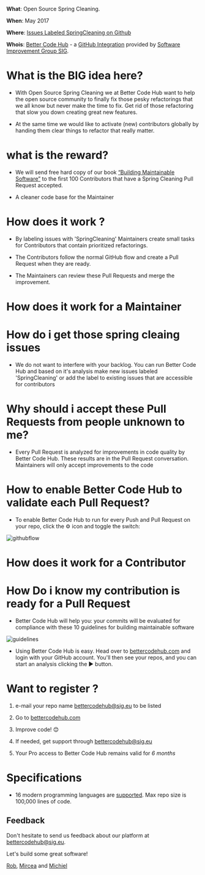 **What**: Open Source Spring Cleaning.

**When**: May 2017

**Where**: [Issues Labeled SpringCleaning on Github](https://github.com/issues?utf8=✓&q=is%3Aopen+label%3Aspringcleaning)

**Whois**: [Better Code Hub](https://bettercodehub.com) - a [GitHub Integration](https://github.com/integrations/better-code-hub) provided by [Software Improvement Group SIG](https://www.sig.eu).



# What is the BIG idea here?

* With Open Source Spring Cleaning we at Better Code Hub want to help the open source community to finally fix those pesky refactorings that we all know but never make the time to fix. Get rid of those refactoring that slow you down creating great new features.

* At the same time we would like to activate (new) contributors globally by handing them clear things to refactor that really matter.

# what is the reward?

* We will send free hard copy of our book [“Building Maintainable Software”](http://shop.oreilly.com/product/0636920049159.do) to the first 100 Contributors that have a Spring Cleaning Pull Request accepted.

* A cleaner code base for the Maintainer

# How does it work ?

* By labeling issues with 'SpringCleaning' Maintainers create small tasks for Contributors that contain prioritized refactorings. 

* The Contributors follow the normal GitHub flow and create a Pull Request when they are ready.

* The Maintainers can review these Pull Requests and merge the improvement.

# How does it work for a Maintainer #

# How do i get those spring cleaing issues

* We do not want to interfere with your backlog. You can run Better Code Hub and based on it's analysis make new issues labeled 'SpringCleaning' or add the label to existing issues that are accessible for contributors 

# Why should i accept these Pull Requests from people unknown to me?

* Every Pull Request is analyzed for improvements in code quality by Better Code Hub. These results are in the Pull Request conversation. Maintainers will only accept improvements to the code

# How to enable Better Code Hub to validate each Pull Request?

* To enable Better Code Hub to run for every Push and Pull Request on your repo, click the ⚙ icon and toggle the switch:

![githubflow](https://cdn-images-1.medium.com/max/720/1*N4wz389i80UbXKnjSp_QoA.png "Activate GitHub flow")



# How does it work for a Contributor #

# How Do i know my contribution is ready for a Pull Request 

* Better Code Hub will help you: your commits will be evaluated for compliance with these 10 guidelines for building maintainable software

![guidelines](https://cdn-images-1.medium.com/max/720/1*TS-ZTeI7sQS7dy_AlMqSXQ.png "The 10 guidelines")

* Using Better Code Hub is easy. Head over to [bettercodehub.com](https://bettercodehub.com) and login with your GitHub account. You'll then see your repos, and you can start an analysis clicking the ▶️ button. 



# Want to register ?

1. e-mail your repo name [bettercodehub@sig.eu](mailto:bettercodehub@sig.eu) to be listed

3. Go to [bettercodehub.com](https://bettercodehub.com) 

4. Improve code! 😊

5. If needed, get support through bettercodehub@sig.eu

6. Your Pro access to Better Code Hub remains valid for *6 months*


# Specifications 

* 16 modern programming languages are [supported](https://bettercodehub.com/docs/configuration-manual). Max repo size is 100,000 lines of code.


## Feedback 

Don't hesitate to send us feedback about our platform at bettercodehub@sig.eu. 

Let's build some great software!

[Rob](https://github.com/robvanderleek), [Mircea](https://github.com/mcadariu) and [Michiel](https://github.com/michielcuijpers)
